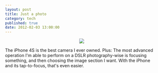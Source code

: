 ```yaml
---
layout: post
title: Just a photo
category: tech
published: true
date: 2012-02-03 13:00:00
---
```

<p style="text-align: center;"><a href="http://blog.timmschoof.com/images/rathaus.jpg"><img src="http://blog.timmschoof.com/images/rathaus.jpg"/></a><br></p>
The iPhone 4S is the best camera I ever owned. Plus: The most advanced operation I'm able to perform on a DSLR photography-wise is focusing something, and then choosing the image section I want. With the iPhone and its tap-to-focus, that's even easier.
